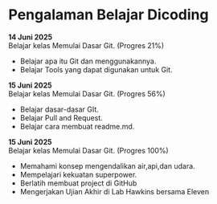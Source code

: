 # Pengalaman Belajar Dicoding

**14 Juni 2025** <br>
Belajar kelas Memulai Dasar Git. (Progres 21%)
* Belajar apa itu Git dan menggunakannya.
* Belajar Tools yang dapat digunakan untuk Git.

**15 Juni 2025** <br>
Belajar kelas Memulai Dasar Git. (Progres 56%)
* Belajar dasar-dasar GIt.
* Belajar Pull and Request.
* Belajar cara membuat readme.md.

**15 Juni 2025** <br>
Belajar kelas Memulai Dasar Git. (Progres 100%)
* Memahami konsep mengendalikan air,api,dan udara.
* Mempelajari kekuatan superpower.
* Berlatih membuat project di GitHub
* Mengerjakan Ujian Akhir di Lab Hawkins bersama Eleven
